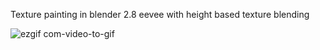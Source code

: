 Texture painting in blender 2.8 eevee with height based texture blending

![ezgif com-video-to-gif](https://user-images.githubusercontent.com/44266051/50056067-46198f80-0181-11e9-9340-eda793554a16.gif)
